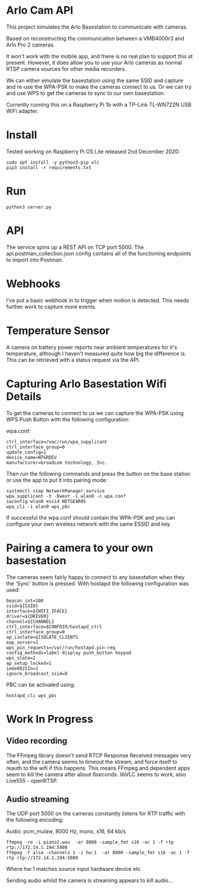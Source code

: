 # Arlo Cam API

This project simulates the Arlo Basestation to communicate with cameras.

Based on reconstructing the communication between a VMB4000r3 and Arlo Pro 2 cameras.

It won't work with the mobile app, and there is no real plan to support this at present. However,
it does allow you to use your Arlo cameras as normal RTSP camera sources for other media recorders.

We can either emulate the basestation using the same SSID and capture and re-use the WPA-PSK to make 
the cameras connect to us. Or we can try and use WPS to get the cameras to sync to our own basestation.

Currently running this on a Raspberry Pi 1b with a TP-Link TL-WN722N USB WiFi adapter.

# Install

Tested working on Raspberry Pi OS Lite released 2nd December 2020:

```
sudo apt install -y python3-pip vlc
pip3 install -r requirements.txt
```

# Run

```
python3 server.py
```

# API

The service spins up a REST API on TCP port 5000. The api.postman_collection.json config
contains all of the functioning endpoints to import into Postman.

# Webhooks

I've put a basic webhook in to trigger when motion is detected. This needs further work to capture more events.

# Temperature Sensor

A camera on battery power reports near ambient temperatures for it's temperature, although I haven't measured quite
how big the difference is. This can be retrieved with a status request via the API.

# Capturing Arlo Basestation Wifi Details

To get the cameras to connect to us we can capture the WPA-PSK using WPS Push Button with the following
configuration:

wpa.conf:

```
ctrl_interface=/var/run/wpa_supplicant
ctrl_interface_group=0
update_config=1
device_name=NTGRDEV
manufacturer=broadcom technology, Inc.
```

Then run the following commands and press the button on the base station or use the app to put it
into pairing mode:

```
systemctl stop NetworkManager.service
wpa_supplicant -t -Dwext -i wlan0 -c wpa.conf
iwconfig wlan0 essid NETGEAR05
wpa_cli -i wlan0 wps_pbc
```

If successful the wpa.conf should contain the WPA-PSK and you can configure your own wireless network
with the same ESSID and key.

# Pairing a camera to your own basestation

The cameras seem fairly happy to connect to any basestation when they the 'Sync' button is pressed. With hostapd the following configuration was used:

```
beacon_int=100
ssid=${SSID}
interface=${WIFI_IFACE}
driver=${DRIVER}
channel=${CHANNEL}
ctrl_interface=$CONFDIR/hostapd_ctrl
ctrl_interface_group=0
ap_isolate=$ISOLATE_CLIENTS
eap_server=1
wps_pin_requests=/var/run/hostapd.pin-req
config_methods=label display push_button keypad
wps_state=2
ap_setup_locked=1
ieee80211n=1
ignore_broadcast_ssid=0
```

PBC can be activated using:

```
hostapd_cli wps_pbc
```

# Work In Progress

## Video recording

The FFmpeg library doesn't send RTCP Response Received messages very often, and the camera seems to timeout
the stream, and force itself to reauth to the wifi if this happens. This means FFmpeg and dependent apps
seem to kill the camera after about 6seconds. libVLC seems to work, also Live555 - openRTSP.

## Audio streaming

The UDP port 5000 on the cameras constantly listens for RTP traffic with the following encoding:

Audio: pcm_mulaw, 8000 Hz, mono, s16, 64 kb/s

```
ffmpeg -re -i piano2.wav  -ar 8000 -sample_fmt s16 -ac 1 -f rtp rtp://172.14.1.194:5000
ffmpeg -f alsa -channels 1 -i hw:1  -ar 8000 -sample_fmt s16 -ac 1 -f rtp rtp://172.14.1.194:5000
```

Where hw:1 matches source input hardware device etc

Sending audio whilst the camera is streaming appears to kill audio...

